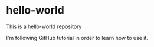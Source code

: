 # hello-world
This is a hello-world repository

I'm following GitHub tutorial in order to learn how to use it.
